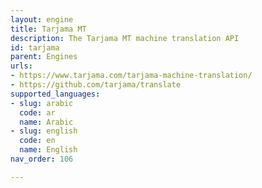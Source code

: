 ```yaml
---
layout: engine
title: Tarjama MT
description: The Tarjama MT machine translation API
id: tarjama
parent: Engines
urls:
- https://www.tarjama.com/tarjama-machine-translation/
- https://github.com/tarjama/translate
supported_languages:
- slug: arabic
  code: ar
  name: Arabic
- slug: english
  code: en
  name: English
nav_order: 106

---
```



